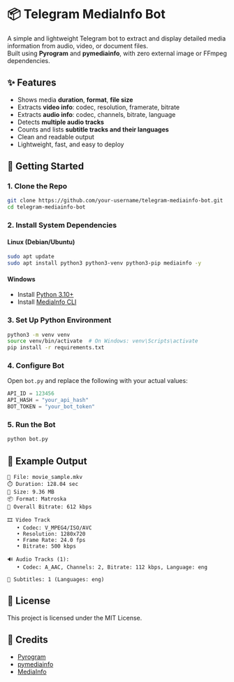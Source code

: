 # 📦 Telegram MediaInfo Bot

A simple and lightweight Telegram bot to extract and display detailed media information from audio, video, or document files.  
Built using **Pyrogram** and **pymediainfo**, with zero external image or FFmpeg dependencies.

## ✨ Features

- Shows media **duration**, **format**, **file size**
- Extracts **video info**: codec, resolution, framerate, bitrate
- Extracts **audio info**: codec, channels, bitrate, language
- Detects **multiple audio tracks**
- Counts and lists **subtitle tracks and their languages**
- Clean and readable output
- Lightweight, fast, and easy to deploy

## 🚀 Getting Started

### 1. Clone the Repo

```bash
git clone https://github.com/your-username/telegram-mediainfo-bot.git
cd telegram-mediainfo-bot
```

### 2. Install System Dependencies

#### Linux (Debian/Ubuntu)

```bash
sudo apt update
sudo apt install python3 python3-venv python3-pip mediainfo -y
```

#### Windows

- Install [Python 3.10+](https://www.python.org/)
- Install [MediaInfo CLI](https://mediaarea.net/en/MediaInfo/Download/Windows)

### 3. Set Up Python Environment

```bash
python3 -m venv venv
source venv/bin/activate  # On Windows: venv\Scripts\activate
pip install -r requirements.txt
```

### 4. Configure Bot

Open `bot.py` and replace the following with your actual values:

```python
API_ID = 123456
API_HASH = "your_api_hash"
BOT_TOKEN = "your_bot_token"
```

### 5. Run the Bot

```bash
python bot.py
```

## 📝 Example Output

```
📁 File: movie_sample.mkv
⏱️ Duration: 128.04 sec
💾 Size: 9.36 MB
📦 Format: Matroska
📶 Overall Bitrate: 612 kbps

🎞️ Video Track
   • Codec: V_MPEG4/ISO/AVC
   • Resolution: 1280x720
   • Frame Rate: 24.0 fps
   • Bitrate: 500 kbps

🔊 Audio Tracks (1):
   • Codec: A_AAC, Channels: 2, Bitrate: 112 kbps, Language: eng

📜 Subtitles: 1 (Languages: eng)
```

## 📄 License

This project is licensed under the MIT License.

## 🤝 Credits

- [Pyrogram](https://github.com/pyrogram/pyrogram)
- [pymediainfo](https://github.com/sbraz/pymediainfo)
- [MediaInfo](https://mediaarea.net/en/MediaInfo)
